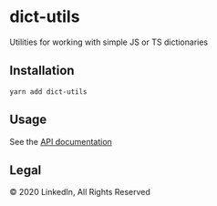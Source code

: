 # dict-utils

Utilities for working with simple JS or TS dictionaries

## Installation

```
yarn add dict-utils
```

## Usage

See the [API documentation](docs/dict-utils.md)

## Legal

&copy; 2020 LinkedIn, All Rights Reserved
